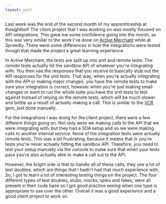 ```yaml
---
layout: post
---
```


Last week was the end of the second month of my apprenticeship at thoughtbot!
The client project that I was working on was mostly focused on API
integrations. This gave me some confidence going into the month, as this was very
similar to the work I've done on [Active Merchant] while at Spreedly. There were
some differences in how the integrations were tested though that made the
project a great learning experience.

In Active Merchant, the tests are split up into unit and remote tests. The
remote tests actually hit the sandbox API of whatever you're
integrating with. You then use the responses that you receive to basically stub
out the API responses for the unit tests. That way, when you're actually
integrating with the API or making major changes, you have the remote tests to
make sure your integration is correct, however when you're just making small
changes or want to run the whole suite you have the unit tests to test against
instead of relying on the remote tests, which will be much slower and brittle as
a result of actually making a call. This is similar to the [VCR] gem, just done
manually.

For the integrations I was doing for the client project, there were a few
different things going on. Not only were we making calls to the API that we were
integrating with, but they had a SOA setup and so we were making calls to
another internal service. None of the integration tests were actually remote
tests. This was a bit frustrating, because it means that in you're tests you're
never actually hitting the sandbox API. Therefore, you need to test your setup
manually via the console to make sure that when your tests pass you're also
actually able to make a call out to the API.

However, the bright side is that to handle all of these calls, they use a lot
of test doubles, which are things that I hadn't had that much experience with.
So, I got to learn a lot of interesting testing things on the project. The four
different types of test doubles, stubs, mocks, spies and fakes, were all
present in their code base so I got good practice seeing when one type is
appropriate to use over the other. Overall it was a good experience and a good
client project to work on.

[Active Merchant]: https://github.com/activemerchant/active_merchant
[VCR]: https://github.com/vcr/vcr
